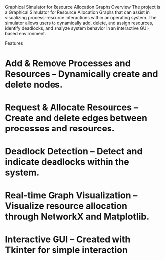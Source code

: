 Graphical Simulator for Resource Allocation Graphs
Overview
The project is a Graphical Simulator for Resource Allocation Graphs that can assist in visualizing process-resource interactions within an operating system. The simulator allows users to dynamically add, delete, and assign resources, identify deadlocks, and analyze system behavior in an interactive GUI-based environment.

Features
# Add & Remove Processes and Resources – Dynamically create and delete nodes.
# Request & Allocate Resources – Create and delete edges between processes and resources.
# Deadlock Detection – Detect and indicate deadlocks within the system.
# Real-time Graph Visualization – Visualize resource allocation through NetworkX and Matplotlib.
# Interactive GUI – Created with Tkinter for simple interaction
